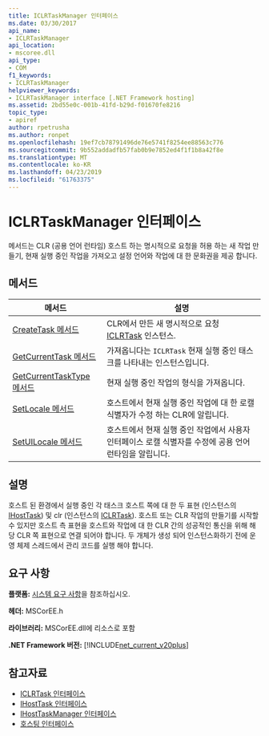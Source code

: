 ```yaml
---
title: ICLRTaskManager 인터페이스
ms.date: 03/30/2017
api_name:
- ICLRTaskManager
api_location:
- mscoree.dll
api_type:
- COM
f1_keywords:
- ICLRTaskManager
helpviewer_keywords:
- ICLRTaskManager interface [.NET Framework hosting]
ms.assetid: 2bd55e0c-001b-41fd-b29d-f01670fe8216
topic_type:
- apiref
author: rpetrusha
ms.author: ronpet
ms.openlocfilehash: 19ef7cb78791496de76e5741f8254ee88563c776
ms.sourcegitcommit: 9b552addadfb57fab0b9e7852ed4f1f1b8a42f8e
ms.translationtype: MT
ms.contentlocale: ko-KR
ms.lasthandoff: 04/23/2019
ms.locfileid: "61763375"
---
```

# <a name="iclrtaskmanager-interface"></a>ICLRTaskManager 인터페이스
메서드는 CLR (공용 언어 런타임) 호스트 하는 명시적으로 요청을 허용 하는 새 작업 만들기, 현재 실행 중인 작업을 가져오고 설정 언어와 작업에 대 한 문화권을 제공 합니다.  
  
## <a name="methods"></a>메서드  
  
|메서드|설명|  
|------------|-----------------|  
|[CreateTask 메서드](../../../../docs/framework/unmanaged-api/hosting/iclrtaskmanager-createtask-method.md)|CLR에서 만든 새 명시적으로 요청 [ICLRTask](../../../../docs/framework/unmanaged-api/hosting/iclrtask-interface.md) 인스턴스.|  
|[GetCurrentTask 메서드](../../../../docs/framework/unmanaged-api/hosting/iclrtaskmanager-getcurrenttask-method.md)|가져옵니다는 `ICLRTask` 현재 실행 중인 태스크를 나타내는 인스턴스입니다.|  
|[GetCurrentTaskType 메서드](../../../../docs/framework/unmanaged-api/hosting/iclrtaskmanager-getcurrenttasktype-method.md)|현재 실행 중인 작업의 형식을 가져옵니다.|  
|[SetLocale 메서드](../../../../docs/framework/unmanaged-api/hosting/iclrtaskmanager-setlocale-method.md)|호스트에서 현재 실행 중인 작업에 대 한 로캘 식별자가 수정 하는 CLR에 알립니다.|  
|[SetUILocale 메서드](../../../../docs/framework/unmanaged-api/hosting/iclrtaskmanager-setuilocale-method.md)|호스트에서 현재 실행 중인 작업에서 사용자 인터페이스 로캘 식별자를 수정에 공용 언어 런타임을 알립니다.|  
  
## <a name="remarks"></a>설명  
 호스트 된 환경에서 실행 중인 각 태스크 호스트 쪽에 대 한 두 표현 (인스턴스의 [IHostTask](../../../../docs/framework/unmanaged-api/hosting/ihosttask-interface.md)) 및 clr (인스턴스의 [ICLRTask](../../../../docs/framework/unmanaged-api/hosting/iclrtask-interface.md)). 호스트 또는 CLR 작업의 만들기를 시작할 수 있지만 호스트 측 표현을 호스트와 작업에 대 한 CLR 간의 성공적인 통신을 위해 해당 CLR 쪽 표현으로 연결 되어야 합니다. 두 개체가 생성 되어 인스턴스화하기 전에 운영 체제 스레드에서 관리 코드를 실행 해야 합니다.  
  
## <a name="requirements"></a>요구 사항  
 **플랫폼:** [시스템 요구 사항](../../../../docs/framework/get-started/system-requirements.md)을 참조하십시오.  
  
 **헤더:** MSCorEE.h  
  
 **라이브러리:** MSCorEE.dll에 리소스로 포함  
  
 **.NET Framework 버전:** [!INCLUDE[net_current_v20plus](../../../../includes/net-current-v20plus-md.md)]  
  
## <a name="see-also"></a>참고자료

- [ICLRTask 인터페이스](../../../../docs/framework/unmanaged-api/hosting/iclrtask-interface.md)
- [IHostTask 인터페이스](../../../../docs/framework/unmanaged-api/hosting/ihosttask-interface.md)
- [IHostTaskManager 인터페이스](../../../../docs/framework/unmanaged-api/hosting/ihosttaskmanager-interface.md)
- [호스팅 인터페이스](../../../../docs/framework/unmanaged-api/hosting/hosting-interfaces.md)
